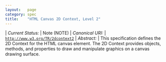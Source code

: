 ```yaml
---
layout:   page
category: spec
title:    "HTML Canvas 2D Context, Level 2"
---
```


| *Current Status:* | Note (NOTE)
| *Canonical URI:* | [`http://www.w3.org/TR/2dcontext2`](http://www.w3.org/TR/2dcontext2)
| *Abstract:* | This specification defines the 2D Context for the HTML canvas element. The 2D Context provides objects, methods, and properties to draw and manipulate graphics on a canvas drawing surface.